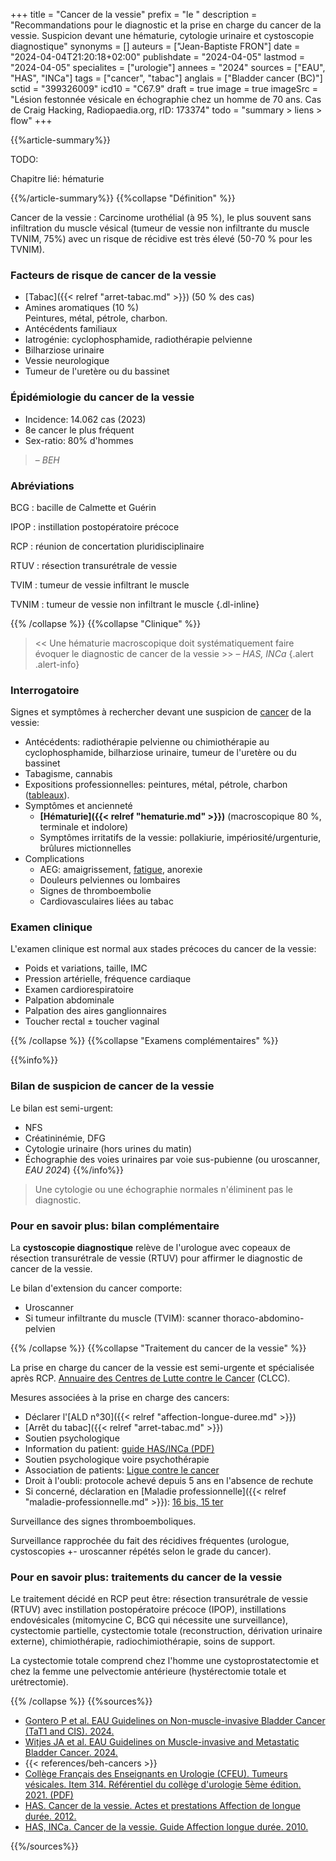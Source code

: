 +++
title = "Cancer de la vessie"
prefix = "le "
description = "Recommandations pour le diagnostic et la prise en charge du cancer de la vessie. Suspicion devant une hématurie, cytologie urinaire et cystoscopie diagnostique"
synonyms = []
auteurs = ["Jean-Baptiste FRON"]
date = "2024-04-04T21:20:18+02:00"
publishdate = "2024-04-05"
lastmod = "2024-04-05"
specialites = ["urologie"]
annees = "2024"
sources = ["EAU", "HAS", "INCa"]
tags = ["cancer", "tabac"]
anglais = ["Bladder cancer (BC)"]
sctid = "399326009"
icd10 = "C67.9"
draft = true
image = true
imageSrc = "Lésion festonnée vésicale en échographie chez un homme de 70 ans. Cas de Craig Hacking, Radiopaedia.org, rID: 173374"
todo = "summary > liens > flow"
+++

{{%article-summary%}}

TODO:

Chapitre lié: hématurie

{{%/article-summary%}}
{{%collapse "Définition" %}}

Cancer de la vessie
: Carcinome urothélial (à 95 %), le plus souvent sans infiltration du muscle vésical (tumeur de vessie non infiltrante du muscle TVNIM, 75%) avec un risque de récidive est très élevé (50-70 % pour les TVNIM).

### Facteurs de risque de cancer de la vessie

- [Tabac]({{< relref "arret-tabac.md" >}}) (50 % des cas)
- Amines aromatiques (10 %)  
  Peintures, métal, pétrole, charbon.
- Antécédents familiaux
- Iatrogénie: cyclophosphamide, radiothérapie pelvienne
- Bilharziose urinaire
- Vessie neurologique
- Tumeur de l'uretère ou du bassinet

### Épidémiologie du cancer de la vessie

- Incidence: 14.062 cas (2023)
- 8e cancer le plus fréquent
- Sex-ratio: 80% d'hommes

> – *BEH*

### Abréviations

BCG
: bacille de Calmette et Guérin

IPOP
: instillation postopératoire précoce

RCP
: réunion de concertation pluridisciplinaire

RTUV
: résection transurétrale de vessie

TVIM
: tumeur de vessie infiltrant le muscle

TVNIM
: tumeur de vessie non infiltrant le muscle
{.dl-inline}

{{% /collapse %}}
{{%collapse "Clinique" %}}

> << Une hématurie macroscopique doit systématiquement faire évoquer le diagnostic de cancer de la vessie >> – *HAS, INCa*
{.alert .alert-info}

### Interrogatoire

Signes et symptômes à rechercher devant une suspicion de [cancer](/tags/cancer/) de la vessie:

- Antécédents: radiothérapie pelvienne ou chimiothérapie au cyclophosphamide, bilharziose urinaire, tumeur de l'uretère ou du bassinet
- Tabagisme, cannabis
- Expositions professionnelles: peintures, métal, pétrole, charbon ([tableaux](https://www.inrs.fr/publications/bdd/mp/recherche.html?typeRegime=R&motsCles=&planPatho=TABMALPRO_Pathologie%20r%C3%A9nale%2C%20v%C3%A9sicale%20et%20g%C3%A9nitale%2FPathologie%20des%20voies%20urinaires%2FTumeur%20de%20vessie)).
- Symptômes et ancienneté
  - **[Hématurie]({{< relref "hematurie.md" >}})** (macroscopique 80 %, terminale et indolore)
  - Symptômes irritatifs de la vessie: pollakiurie, impériosité/urgenturie, brûlures mictionnelles
- Complications
  - AEG: amaigrissement, [fatigue](/tags/fatigue/), anorexie
  - Douleurs pelviennes ou lombaires
  - Signes de thromboembolie
  - Cardiovasculaires liées au tabac

### Examen clinique

L'examen clinique est normal aux stades précoces du cancer de la vessie:

- Poids et variations, taille, IMC
- Pression artérielle, fréquence cardiaque
- Examen cardiorespiratoire
- Palpation abdominale
- Palpation des aires ganglionnaires
- Toucher rectal ± toucher vaginal

{{% /collapse %}}
{{%collapse "Examens complémentaires" %}}

{{%info%}}

### Bilan de suspicion de cancer de la vessie

Le bilan est semi-urgent:

- NFS
- Créatininémie, DFG
- Cytologie urinaire (hors urines du matin)
- Échographie des voies urinaires par voie sus-pubienne (ou uroscanner, *EAU 2024*)
{{%/info%}}

> Une cytologie ou une échographie normales n'éliminent pas le diagnostic.

### Pour en savoir plus: bilan complémentaire

La **cystoscopie diagnostique** relève de l'urologue avec copeaux de résection transurétrale de vessie (RTUV) pour affirmer le diagnostic de cancer de la vessie.

Le bilan d'extension du cancer comporte:

- Uroscanner
- Si tumeur infiltrante du muscle (TVIM): scanner thoraco-abdomino-pelvien

{{% /collapse %}}
{{%collapse "Traitement du cancer de la vessie" %}}

La prise en charge du cancer de la vessie est semi-urgente et spécialisée après RCP. [Annuaire des Centres de Lutte contre le Cancer](https://www.e-cancer.fr/Professionnels-de-sante/L-organisation-de-l-offre-de-soins/Traitements-du-cancer-les-etablissements-autorises/Carte-interactive-de-l-offre-de-soins-en-cancerologie) (CLCC).

Mesures associées à la prise en charge des cancers:

- Déclarer l'[ALD n°30]({{< relref "affection-longue-duree.md" >}})
- [Arrêt du tabac]({{< relref "arret-tabac.md" >}})
- Soutien psychologique
- Information du patient: [guide HAS/INCa (PDF)](https://www.e-cancer.fr/content/download/84979/866709/file/ALD30_GP_Kvessie_VF.pdf)
- Soutien psychologique voire psychothérapie
- Association de patients: [Ligue contre le cancer](https://www.ligue-cancer.net)
- Droit à l'oubli: protocole achevé depuis 5 ans en l'absence de rechute
- Si concerné, déclaration en [Maladie professionnelle]({{< relref "maladie-professionnelle.md" >}}): [16 bis, 15 ter](https://www.inrs.fr/publications/bdd/mp/recherche.html?typeRegime=R&motsCles=&planPatho=TABMALPRO_Pathologie%20r%C3%A9nale%2C%20v%C3%A9sicale%20et%20g%C3%A9nitale%2FPathologie%20des%20voies%20urinaires%2FTumeur%20de%20vessie)

Surveillance des signes thromboemboliques.

Surveillance rapprochée du fait des récidives fréquentes (urologue, cystoscopies +- uroscanner répétés selon le grade du cancer).

### Pour en savoir plus: traitements du cancer de la vessie

Le traitement décidé en RCP peut être: résection transurétrale de vessie (RTUV) avec instillation postopératoire précoce (IPOP), instillations endovésicales (mitomycine C, BCG qui nécessite une surveillance), cystectomie partielle, cystectomie totale (reconstruction, dérivation urinaire externe), chimiothérapie, radiochimiothérapie, soins de support.

La cystectomie totale comprend chez l'homme une cystoprostatectomie et chez la femme une pelvectomie antérieure (hystérectomie totale et urétrectomie).

{{% /collapse %}}
{{%sources%}}

- [Gontero P et al. EAU Guidelines on Non-muscle-invasive Bladder Cancer (TaT1 and CIS). 2024.](https://uroweb.org/guidelines/non-muscle-invasive-bladder-cancer)
- [Witjes JA et al. EAU Guidelines on Muscle-invasive and Metastatic Bladder Cancer. 2024.](https://uroweb.org/guidelines/muscle-invasive-and-metastatic-bladder-cancer)
- {{< references/beh-cancers >}}
- [Collège Français des Enseignants en Urologie (CFEU). Tumeurs vésicales. Item 314. Référentiel du collège d'urologie 5ème édition. 2021. (PDF)](https://www.urofrance.org/wp-content/uploads/2021/11/Item-314-Tumeurs-de-vessie.pdf)
- [HAS. Cancer de la vessie. Actes et prestations Affection de longue durée. 2012.](https://www.has-sante.fr/jcms/c_969326/fr/ald-n-30-cancer-de-la-vessie)
- [HAS, INCa. Cancer de la vessie. Guide Affection longue durée. 2010.](https://www.e-cancer.fr/Professionnels-de-sante/Recommandations-et-outils-d-aide-a-la-pratique/Cancers-uronephrologiques)

{{%/sources%}}
